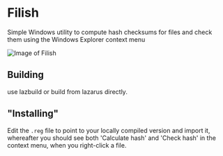 # Filish
Simple Windows utility to compute hash checksums for files and check them using the Windows Explorer context menu

![Image of Filish](https://github.com/roobie/Filish/tree/master/assets/filish.png)



## Building

use lazbuild or build from lazarus directly.

## "Installing"

Edit the `.reg` file to point to your locally compiled version and import it, whereafter you should see both 'Calculate hash' and 'Check hash' in the context menu, when you right-click a file. 
